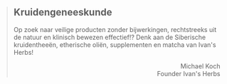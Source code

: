 ><h2>Kruidengeneeskunde</h2>
>
>Op zoek naar veilige producten zonder bijwerkingen, rechtstreeks uit de natuur en klinisch bewezen effectief!? Denk aan de Siberische kruidentheeën, etherische oliën, supplementen en matcha van Ivan's Herbs!
>
> <p style="text-align: right">Michael Koch<br>Founder Ivan's Herbs</p>

